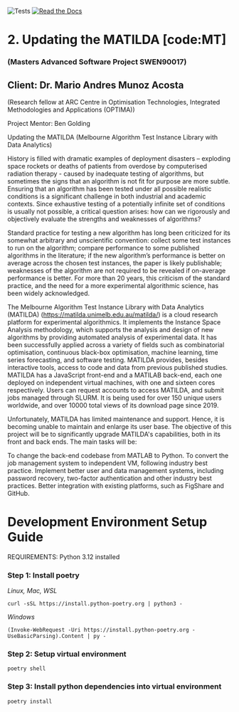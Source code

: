 ![Tests](https://github.com/2024-SWN90017-18/MT-Updating-Matilda/actions/workflows/validation-tests.yml/badge.svg)
[![Read the Docs](https://img.shields.io/readthedocs/matilda)](https://docs.matilda.neatht.com)


# 2. Updating the MATILDA [code:MT]
### (Masters Advanced Software Project SWEN90017)
## Client: Dr. Mario Andres Munoz Acosta

(Research fellow at ARC Centre in Optimisation Technologies, Integrated Methodologies and Applications (OPTIMA))

Project Mentor: Ben Golding

Updating the MATILDA (Melbourne Algorithm Test Instance Library with Data Analytics)

History is filled with dramatic examples of deployment disasters – exploding space rockets or deaths of patients from overdose by computerised radiation therapy  - caused by inadequate testing of algorithms, but sometimes the signs that an algorithm is not fit for purpose are more subtle. Ensuring that an algorithm has been tested under all possible realistic conditions is a significant challenge in both industrial and academic contexts. Since exhaustive testing of a potentially infinite set of conditions is usually not possible, a critical question arises: how can we rigorously and objectively evaluate the strengths and weaknesses of algorithms?

Standard practice for testing a new algorithm has long been criticized for its somewhat arbitrary and unscientific convention: collect some test instances to run on the algorithm; compare performance to some published algorithms in the literature; if the new algorithm’s performance is better on average across the chosen test instances, the paper is likely publishable; weaknesses of the algorithm are not required to be revealed if on-average performance is better. For more than 20 years, this criticism of the standard practice, and the need for a more experimental algorithmic science, has been widely acknowledged.

The Melbourne Algorithm Test Instance Library with Data Analytics (MATILDA)  (https://matilda.unimelb.edu.au/matilda/) is a cloud research platform for experimental algorithmics. It implements the Instance Space Analysis methodology, which supports the analysis and design of new algorithms by providing automated analysis of experimental data. It has been successfully applied across a variety of fields such as combinatorial optimisation, continuous black-box optimisation, machine learning, time series forecasting, and software testing. MATILDA provides, besides interactive tools, access to code and data from previous published studies. MATILDA has a JavaScript front-end and a MATILAB back-end, each one deployed on independent virtual machines, with one and sixteen cores respectively. Users can request accounts to access MATILDA, and submit jobs managed through SLURM.  It is being used for over 150 unique users worldwide, and over 10000 total views of its download page since 2019.

Unfortunately, MATILDA has limited maintenance and support. Hence, it is becoming unable to maintain and enlarge its user base. The objective of this project will be to significantly upgrade MATILDA's capabilities, both in its front and back ends. The main tasks will be:

To change the back-end codebase from MATLAB to Python.
To convert the job management system to independent VM, following industry best practice.
Implement better user and data management systems, including password recovery, two-factor authentication and other industry best practices.
Better integration with existing platforms, such as FigShare and GitHub.

# Development Environment Setup Guide

REQUIREMENTS: Python 3.12 installed

### Step 1: Install poetry

*Linux, Mac, WSL*

`curl -sSL https://install.python-poetry.org | python3 -`

*Windows*

`(Invoke-WebRequest -Uri https://install.python-poetry.org -UseBasicParsing).Content | py -`

### Step 2: Setup virtual environment
`poetry shell`

### Step 3: Install python dependencies into virtual environment
`poetry install`
